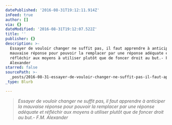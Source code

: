 ```yaml
---
datePublished: '2016-08-31T19:12:11.914Z'
inFeed: true
author: []
via: {}
dateModified: '2016-08-31T19:12:07.522Z'
title: ''
publisher: {}
description: >-
  Essayer de vouloir changer ne suffit pas, il faut apprendre à anticiper la
  mauvaise réponse pour pouvoir la remplacer par une réponse adéquate et
  réfléchir aux moyens à utiliser plutôt que de foncer droit au but.- F.M.
  Alexander
starred: false
sourcePath: >-
  _posts/2016-08-31-essayer-de-vouloir-changer-ne-suffit-pas-il-faut-apprendre.md
_type: Blurb

---
```

> _Essayer de vouloir changer ne suffit pas, il faut apprendre à anticiper la mauvaise réponse pour pouvoir la remplacer par une réponse adéquate et réfléchir aux moyens à utiliser plutôt que de foncer droit au but.- F.M. Alexander_